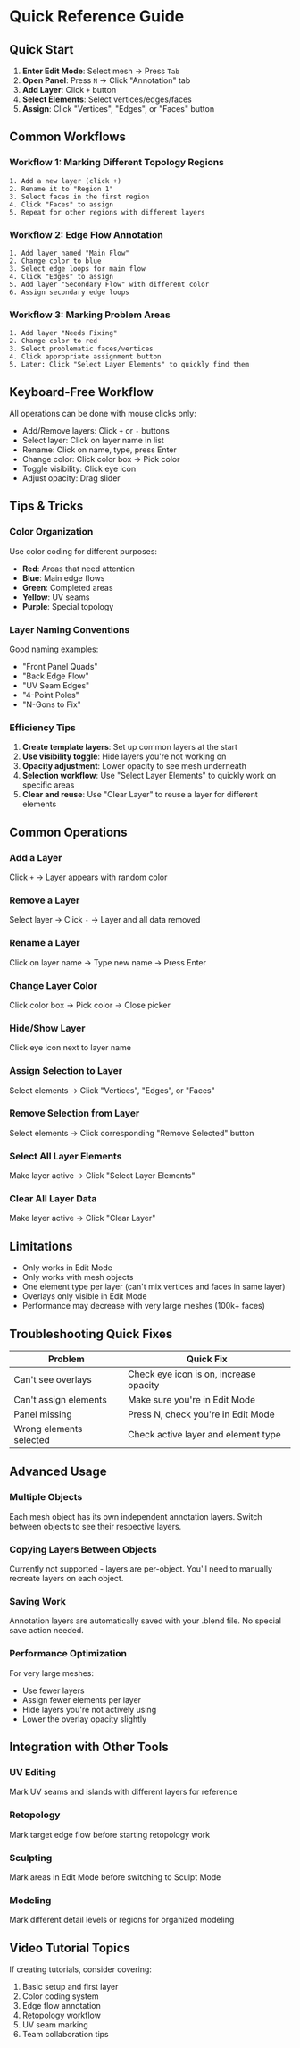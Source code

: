 # Quick Reference Guide

## Quick Start

1. **Enter Edit Mode**: Select mesh → Press `Tab`
2. **Open Panel**: Press `N` → Click "Annotation" tab
3. **Add Layer**: Click `+` button
4. **Select Elements**: Select vertices/edges/faces
5. **Assign**: Click "Vertices", "Edges", or "Faces" button

## Common Workflows

### Workflow 1: Marking Different Topology Regions

```
1. Add a new layer (click +)
2. Rename it to "Region 1"
3. Select faces in the first region
4. Click "Faces" to assign
5. Repeat for other regions with different layers
```

### Workflow 2: Edge Flow Annotation

```
1. Add layer named "Main Flow"
2. Change color to blue
3. Select edge loops for main flow
4. Click "Edges" to assign
5. Add layer "Secondary Flow" with different color
6. Assign secondary edge loops
```

### Workflow 3: Marking Problem Areas

```
1. Add layer "Needs Fixing"
2. Change color to red
3. Select problematic faces/vertices
4. Click appropriate assignment button
5. Later: Click "Select Layer Elements" to quickly find them
```

## Keyboard-Free Workflow

All operations can be done with mouse clicks only:
- Add/Remove layers: Click `+` or `-` buttons
- Select layer: Click on layer name in list
- Rename: Click on name, type, press Enter
- Change color: Click color box → Pick color
- Toggle visibility: Click eye icon
- Adjust opacity: Drag slider

## Tips & Tricks

### Color Organization

Use color coding for different purposes:
- **Red**: Areas that need attention
- **Blue**: Main edge flows
- **Green**: Completed areas
- **Yellow**: UV seams
- **Purple**: Special topology

### Layer Naming Conventions

Good naming examples:
- "Front Panel Quads"
- "Back Edge Flow"
- "UV Seam Edges"
- "4-Point Poles"
- "N-Gons to Fix"

### Efficiency Tips

1. **Create template layers**: Set up common layers at the start
2. **Use visibility toggle**: Hide layers you're not working on
3. **Opacity adjustment**: Lower opacity to see mesh underneath
4. **Selection workflow**: Use "Select Layer Elements" to quickly work on specific areas
5. **Clear and reuse**: Use "Clear Layer" to reuse a layer for different elements

## Common Operations

### Add a Layer
Click `+` → Layer appears with random color

### Remove a Layer
Select layer → Click `-` → Layer and all data removed

### Rename a Layer
Click on layer name → Type new name → Press Enter

### Change Layer Color
Click color box → Pick color → Close picker

### Hide/Show Layer
Click eye icon next to layer name

### Assign Selection to Layer
Select elements → Click "Vertices", "Edges", or "Faces"

### Remove Selection from Layer
Select elements → Click corresponding "Remove Selected" button

### Select All Layer Elements
Make layer active → Click "Select Layer Elements"

### Clear All Layer Data
Make layer active → Click "Clear Layer"

## Limitations

- Only works in Edit Mode
- Only works with mesh objects
- One element type per layer (can't mix vertices and faces in same layer)
- Overlays only visible in Edit Mode
- Performance may decrease with very large meshes (100k+ faces)

## Troubleshooting Quick Fixes

| Problem | Quick Fix |
|---------|-----------|
| Can't see overlays | Check eye icon is on, increase opacity |
| Can't assign elements | Make sure you're in Edit Mode |
| Panel missing | Press N, check you're in Edit Mode |
| Wrong elements selected | Check active layer and element type |

## Advanced Usage

### Multiple Objects

Each mesh object has its own independent annotation layers. Switch between objects to see their respective layers.

### Copying Layers Between Objects

Currently not supported - layers are per-object. You'll need to manually recreate layers on each object.

### Saving Work

Annotation layers are automatically saved with your .blend file. No special save action needed.

### Performance Optimization

For very large meshes:
- Use fewer layers
- Assign fewer elements per layer
- Hide layers you're not actively using
- Lower the overlay opacity slightly

## Integration with Other Tools

### UV Editing
Mark UV seams and islands with different layers for reference

### Retopology
Mark target edge flow before starting retopology work

### Sculpting
Mark areas in Edit Mode before switching to Sculpt Mode

### Modeling
Mark different detail levels or regions for organized modeling

## Video Tutorial Topics

If creating tutorials, consider covering:
1. Basic setup and first layer
2. Color coding system
3. Edge flow annotation
4. Retopology workflow
5. UV seam marking
6. Team collaboration tips
